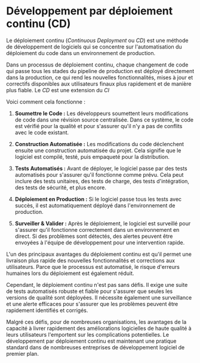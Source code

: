 # Développement par déploiement continu (CD)

Le déploiement continu (_Continuous Deployment_ ou _CD_) est une méthode de développement de logiciels qui se concentre
sur l'automatisation du déploiement du code dans un environnement de production.

Dans un processus de déploiement continu, chaque changement de code qui passe tous les stades du pipeline de production
est déployé directement dans la production, ce qui rend les nouvelles fonctionnalités, mises à jour et correctifs
disponibles aux utilisateurs finaux plus rapidement et de manière plus fiable. Le _CD_ est une extension du _CI_ 

Voici comment cela fonctionne :

1. **Soumettre le Code :** Les développeurs soumettent leurs modifications de code dans une révision
   source centralisée. Dans ce système, le code est vérifié pour la qualité et pour s'assurer qu'il n'y a pas de
   conflits avec le code existant.

2. **Construction Automatisée :** Les modifications du code déclenchent ensuite une construction
   automatisée du projet. Cela signifie que le logiciel est compilé, testé, puis empaqueté pour la distribution.

3. **Tests Automatisés :** Avant de déployer, le logiciel passe par des tests automatisés pour
   s'assurer qu'il fonctionne comme prévu. Cela peut inclure des tests unitaires, des tests de charge, des tests
   d'intégration, des tests de sécurité, et plus encore.

4. **Déploiement en Production :** Si le logiciel passe tous les tests avec succès, il est
   automatiquement déployé dans l'environnement de production.

5. **Surveiller & Valider :** Après le déploiement, le logiciel est surveillé pour s'assurer qu'il
   fonctionne correctement dans un environnement en direct. Si des problèmes sont détectés, des alertes peuvent être
   envoyées à l'équipe de développement pour une intervention rapide.

L'un des principaux avantages du déploiement continu est qu'il permet une livraison plus rapide des nouvelles
fonctionnalités et corrections aux utilisateurs. Parce que le processus est automatisé, le risque d'erreurs humaines
lors du déploiement est également réduit.

Cependant, le déploiement continu n'est pas sans défis. Il exige une suite de tests automatisés robuste et fiable pour
s'assurer que seules les versions de qualité sont déployées. Il nécessite également une surveillance et une alerte
efficaces pour s'assurer que les problèmes peuvent être rapidement identifiés et corrigés.

Malgré ces défis, pour de nombreuses organisations, les avantages de la capacité à livrer rapidement des améliorations
logicielles de haute qualité à leurs utilisateurs l'emportent sur les complications potentielles. Le développement par
déploiement continu est maintenant une pratique standard dans de nombreuses entreprises de développement logiciel de
premier plan.
